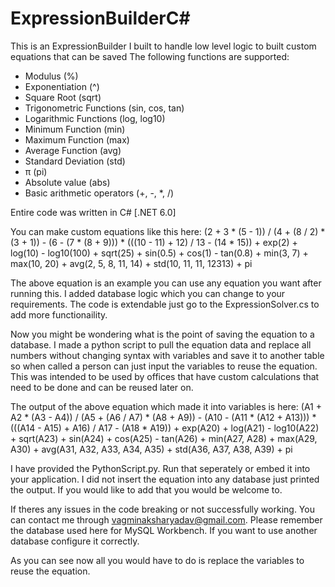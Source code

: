 # ExpressionBuilderC#
This is an ExpressionBuilder I built to handle low level logic to built custom equations that can be saved
  The following functions are supported:
-  Modulus (%)
-  Exponentiation (^)
-  Square Root (sqrt)
-  Trigonometric Functions (sin, cos, tan)
-  Logarithmic Functions (log, log10)
-  Minimum Function (min)
-  Maximum Function (max)
-  Average Function (avg)
-  Standard Deviation (std)
-  π (pi)
-  Absolute value (abs)
-  Basic arithmetic operators (+, -, *, /)

Entire code was written in C# [.NET 6.0]

You can make custom equations like this here:
(2 + 3 * (5 - 1)) / (4 + (8 / 2) * (3 + 1)) - (6 - (7 * (8 + 9))) * (((10 - 11) + 12) / 13 - (14 * 15)) + exp(2) + log(10) - log10(100) + sqrt(25) + sin(0.5) + cos(1) - tan(0.8) + min(3, 7) + max(10, 20) + avg(2, 5, 8, 11, 14) + std(10, 11, 11, 12313) + pi

The above equation is an example you can use any equation you want after running this. I added database logic which you can change to your requirements.
The code is extendable just go to the ExpressionSolver.cs to add more functionaility. 

Now you might be wondering what is the point of saving the equation to a database. I made a python script to pull the equation data and replace all numbers without changing syntax with variables and save it to another table so when called a person can just input the variables to reuse the equation. This was intended to be used by offices that have custom calculations that need to be done and can be reused later on.

The output of the above equation which made it into variables is here:
(A1 + A2 * (A3 - A4)) / (A5 + (A6 / A7) * (A8 + A9)) - (A10 - (A11 * (A12 + A13))) * (((A14 - A15) + A16) / A17 - (A18 * A19)) + exp(A20) + log(A21) - log10(A22) + sqrt(A23) + sin(A24) + cos(A25) - tan(A26) + min(A27, A28) + max(A29, A30) + avg(A31, A32, A33, A34, A35) + std(A36, A37, A38, A39) + pi

I have provided the PythonScript.py. Run that seperately or embed it into your application. I did not insert the equation into any database just printed the output.
If you would like to add that you would be welcome to.

If theres any issues in the code breaking or not successfully working. You can contact me through vagminaksharyadav@gmail.com. 
Please remember the database used here for MySQL Workbench. If you want to use another database configure it correctly.

As you can see now all you would have to do is replace the variables to reuse the equation.
